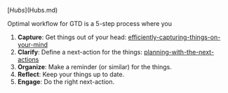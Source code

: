 [$Hubs]($Hubs.md)

Optimal workflow for GTD is a 5-step process where you

1. **Capture**: Get things out of your head: [efficiently-capturing-things-on-your-mind](efficiently-capturing-things-on-your-mind.md)
2. **Clarify**: Define a next-action for the things: [planning-with-the-next-actions](planning-with-the-next-actions.md)
3. **Organize**: Make a reminder (or similar) for the things.
4. **Reflect**: Keep your things up to date.
5. **Engage**: Do the right next-action.

